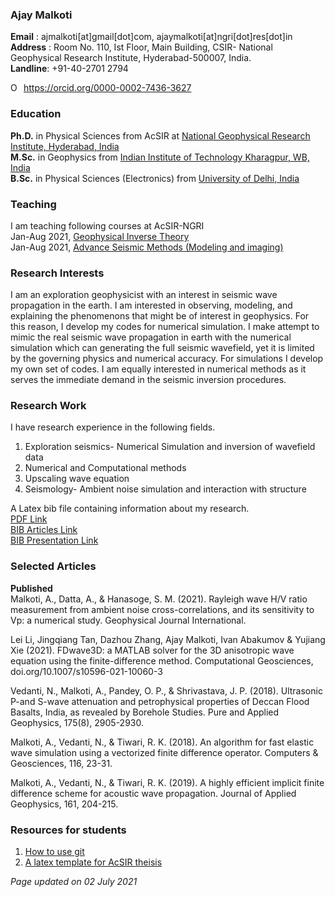 ### Ajay Malkoti 

**Email**   :   ajmalkoti[at]gmail[dot]com,       ajaymalkoti[at]ngri[dot]res[dot]in  
**Address** :   Room No. 110, Ist Floor, Main Building, CSIR- National Geophysical Research Institute, Hyderabad-500007, India.  
**Landline**:   +91-40-2701 2794

<div itemscope itemtype="https://schema.org/Person"><a itemprop="sameAs" content="https://orcid.org/0000-0002-7436-3627" href="https://orcid.org/0000-0002-7436-3627" target="orcid.widget" rel="me noopener noreferrer" style="vertical-align:top;"><img src="https://orcid.org/sites/default/files/images/orcid_16x16.png" style="width:1em;margin-right:.5em;" alt="ORCID iD icon">https://orcid.org/0000-0002-7436-3627</a></div>

### Education
**Ph.D.** in Physical Sciences from AcSIR at [National Geophysical Research Institute, Hyderabad, India](https://www.ngri.org.in/)       
**M.Sc.** in Geophysics from [Indian Institute of Technology Kharagpur, WB, India](http://www.iitkgp.ac.in/department/GG)      
**B.Sc.** in Physical Sciences (Electronics) from [University of Delhi, India](http://www.du.ac.in/du/)  

### Teaching 
I am teaching following courses at AcSIR-NGRI  
Jan-Aug 2021, [Geophysical Inverse Theory](https://github.com/ajmalkoti/ajmalkoti.github.io/blob/main/AcSIR_courses_inv_theory.md)    
Jan-Aug 2021, [Advance Seismic Methods (Modeling and imaging)](https://github.com/ajmalkoti/ajmalkoti.github.io/blob/main/AcSIR_courses_adv_seismic.md)

### Research Interests
I am an exploration geophysicist with an interest in seismic wave propagation in the earth. I am interested in observing, modeling, and explaining the phenomenons that might be of interest in geophysics. For this reason, I develop my codes for numerical simulation. 
I make attempt to mimic the real seismic wave propagation in earth with the numerical simulation which can generating the full seismic wavefield, yet it is limited by the governing physics and numerical accuracy. 
For simulations I develop my own set of codes. I am equally interested in numerical methods as it serves the immediate demand in the seismic inversion procedures.


### Research Work
I have research experience in the following fields.     
1. Exploration seismics- Numerical Simulation and inversion of wavefield data       
2. Numerical and Computational methods
3. Upscaling wave equation
4. Seismology- Ambient noise simulation and interaction with structure


A Latex bib file containing information about my research.    
[PDF Link](https://github.com/ajmalkoti/ajmalkoti.github.io/blob/main/mybib/main.pdf)   
[BIB Articles Link](https://github.com/ajmalkoti/ajmalkoti.github.io/blob/main/mybib/zotero_articles.bib)    
[BIB Presentation Link](https://github.com/ajmalkoti/ajmalkoti.github.io/blob/main/mybib/zotero_presentations.bib)



### Selected Articles 

**Published**   
Malkoti, A., Datta, A., & Hanasoge, S. M. (2021). Rayleigh wave H/V ratio measurement from ambient noise cross-correlations, and its sensitivity to Vp: a numerical study. Geophysical Journal International.

Lei Li, Jingqiang Tan, Dazhou Zhang, Ajay Malkoti, Ivan Abakumov & Yujiang Xie (2021). FDwave3D: a MATLAB solver for the 3D anisotropic wave equation using the finite-difference method. Computational Geosciences, doi.org/10.1007/s10596-021-10060-3 
    
Vedanti, N., Malkoti, A., Pandey, O. P., & Shrivastava, J. P. (2018). Ultrasonic P-and S-wave attenuation and petrophysical properties of Deccan Flood Basalts, India, as revealed by Borehole Studies. Pure and Applied Geophysics, 175(8), 2905-2930.

Malkoti, A., Vedanti, N., & Tiwari, R. K. (2018). An algorithm for fast elastic wave simulation using a vectorized finite difference operator. Computers & Geosciences, 116, 23-31.

Malkoti, A., Vedanti, N., & Tiwari, R. K. (2019). A highly efficient implicit finite difference scheme for acoustic wave propagation. Journal of Applied Geophysics, 161, 204-215.



### Resources for students
1. [How to use git](https://github.com/ajmalkoti/ajmalkoti.github.io/blob/main/tutorials/git_setup_and_use.md)
2. [A latex template for AcSIR theisis](https://github.com/ajmalkoti/ajmalkoti.github.io/blob/main/resources/template_AcSIR_thesis.zip)   




*Page updated on 02 July 2021*
